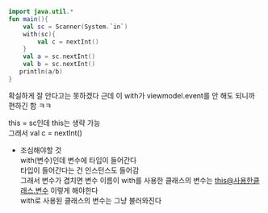 ```kt
import java.util.*
fun main(){
    val sc = Scanner(System.`in`)
    with(sc){
        val c = nextInt()
    }
    val a = sc.nextInt()
    val b = sc.nextInt()
   println(a/b)
}
```
 확실하게 잘 안다고는 못하겠다 근데 이 with가 viewmodel.event를 안 해도 되니까 편하긴 함 ㅋㅋ 

 this = sc인데 this는 생략 가능   
 그래서 val c = nextInt()

- 조심해야할 것   
with(변수)인데 변수에 타입이 들어간다   
타입이 들어간다는 건 인스턴스도 들어감   
그래서 변수가 겹치면 변수 이름이 with를 사용한 클래스의 변수는 this@사용한클래스.변수 이렇게 해야한다   
with로 사용된 클래스의 변수는 그냥 불러와진다
